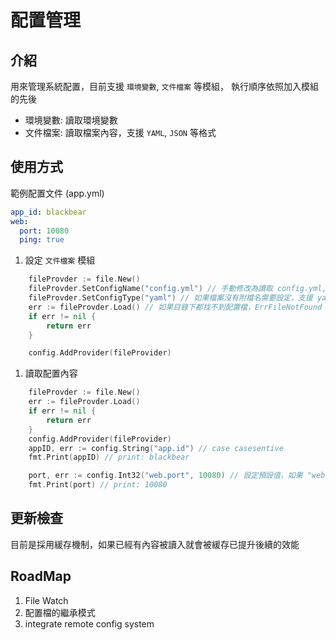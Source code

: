 # 配置管理

## 介紹
用來管理系統配置，目前支援 `環境變數`, `文件檔案` 等模組， 執行順序依照加入模組的先後

* 環境變數: 讀取環境變數
* 文件檔案: 讀取檔案內容，支援 `YAML`, `JSON` 等格式

## 使用方式

範例配置文件 (app.yml)
```yml
app_id: blackbear
web:
  port: 10080
  ping: true
```

1. 設定 `文件檔案` 模組
```Go
    fileProvder := file.New()
    fileProvder.SetConfigName("config.yml") // 手動修改為讀取 config.yml, 預設讀取 app.yml 檔名
    fileProvder.SetConfigType("yaml") // 如果檔案沒有附檔名需要設定，支援 yaml
    err := fileProvder.Load() // 如果目錄下都找不到配置檔，ErrFileNotFound 會被回傳
    if err != nil {
        return err
    }

    config.AddProvider(fileProvider)
```

1. 讀取配置內容
```Go
    fileProvder := file.New()
    err := fileProvder.Load()
    if err != nil {
        return err
    }
    config.AddProvider(fileProvider)
    appID, err := config.String("app.id") // case casesentive
    fmt.Print(appID) // print: blackbear

    port, err := config.Int32("web.port", 10080) // 設定預設值，如果 "web.port" 這個 key 找不到, 就會回傳 "10080"
    fmt.Print(port) // print: 10080
```



## 更新檢查
目前是採用緩存機制，如果已經有內容被讀入就會被緩存已提升後續的效能

## RoadMap
1. File Watch
1. 配置檔的繼承模式
1. integrate remote config system

